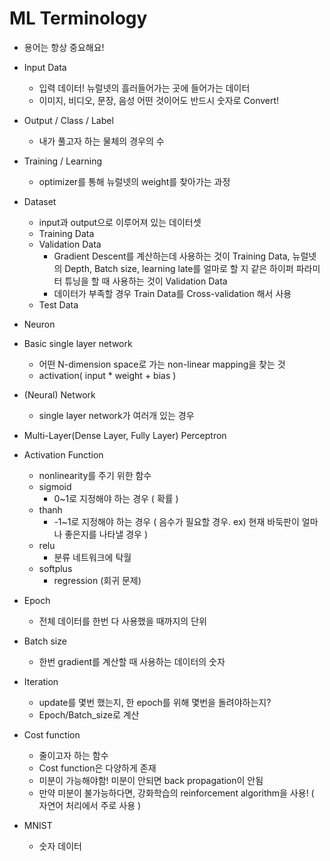# ML Terminology

- 용어는 항상 중요해요! 

- Input Data
	- 입력 데이터! 뉴럴넷의 흘러들어가는 곳에 들어가는 데이터
	- 이미지, 비디오, 문장, 음성 어떤 것이어도 반드시 숫자로 Convert!
- Output / Class / Label
	- 내가 풀고자 하는 물체의 경우의 수
- Training / Learning
	- optimizer를 통해 뉴럴넷의 weight를 찾아가는 과정
- Dataset
	- input과 output으로 이루어져 있는 데이터셋	
	- Training Data
	- Validation Data
		- Gradient Descent를 계산하는데 사용하는 것이 Training Data, 뉴럴넷의 Depth, Batch size, learning late를 얼마로 할 지 같은 하이퍼 파라미터 튜닝을 할 때 사용하는 것이 Validation Data
		- 데이터가 부족할 경우 Train Data를 Cross-validation 해서 사용
	- Test Data
- Neuron
- Basic single layer network
	- 어떤 N-dimension space로 가는 non-linear mapping을 찾는 것
	- activation( input * weight + bias )
- (Neural) Network
	- single layer network가 여러개 있는 경우	
- Multi-Layer(Dense Layer, Fully Layer) Perceptron
- Activation Function
	- nonlinearity를 주기 위한 함수
	- sigmoid
		- 0~1로 지정해야 하는 경우 ( 확률 ) 
	- thanh
		- -1~1로 지정해야 하는 경우 ( 음수가 필요할 경우. ex) 현재 바둑판이 얼마나 좋은지를 나타낼 경우 )
	- relu   
		- 분류 네트워크에 탁월
	- softplus
		- regression (회귀 문제)
- Epoch
	- 전체 데이터를 한번 다 사용했을 때까지의 단위
- Batch size
	- 한번 gradient를 계산할 때 사용하는 데이터의 숫자 
- Iteration
	- update를 몇번 했는지, 한 epoch를 위해 몇번을 돌려야하는지?
	- Epoch/Batch_size로 계산
- Cost function
	- 줄이고자 하는 함수
	- Cost function은 다양하게 존재 
	- 미분이 가능해야함! 미분이 안되면 back propagation이 안됨
	- 만약 미분이 불가능하다면, 강화학습의 reinforcement algorithm을 사용! ( 자연어 처리에서 주로 사용 )
- MNIST
	- 숫자 데이터
	
	
	
	